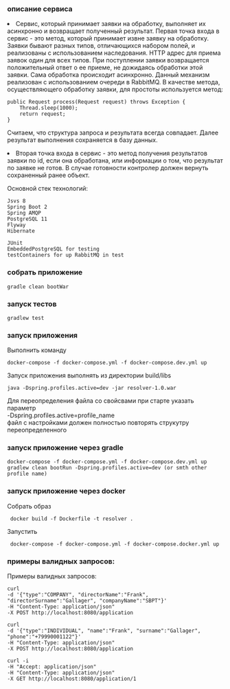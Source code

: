 ### описание сервиса
<li> Cервис, который принимает заявки на обработку, выполняет их асинхронно и возвращает полученный результат.
Первая точка входа в сервис - это метод, который принимает извне заявку на обработку.
Заявки бывают разных типов, отличающихся набором полей, и реализованы с использованием наследования.
HTTP адрес для приема заявок один для всех типов.
При поступлении заявки возвращается положительный ответ о ее приеме, не дожидаясь обработки этой заявки.
Сама обработка происходит асинхронно. Данный механизм реализован с использованием очереди в RabbitMQ.
В качестве метода, осуществляющего обработку заявки, для простоты используется метод:

    public Request process(Request request) throws Exception { 
        Thread.sleep(1000);
        return request;
    }

Считаем, что структура запроса и результата всегда совпадает.
Далее результат выполнения сохраняется в базу данных.</li>

<li> Вторая точка входа в сервис - это метод получения результатов заявки по id, если она обработана, или информации о том, что результат по заявке не готов. В случае готовности контролер должен вернуть сохраненный ранее объект. </li>

Основной стек технологий:
    
    Jsvs 8
    Spring Boot 2
    Spring AMQP
    PostgreSQL 11
    Flyway
    Hibernate
    
    JUnit
    EmbeddedPostgreSQL for testing
    testContainers for up RabbitMQ in test

### собрать приложение 

    gradle clean bootWar
  
### запуск тестов     
    
    gradlew test

### запуск приложения
Выполнить команду

    docker-compose -f docker-compose.yml -f docker-compose.dev.yml up

Запуск приложения выполнять из директории build/libs

    java -Dspring.profiles.active=dev -jar resolver-1.0.war

Для переопределения файла со свойсвами при старте указать параметр 
<br> -Dspring.profiles.active=profile_name<br>
файл с настройками должен полностью повторять струкутру переопределенного
   
### запуск приложение через gradle     

    docker-compose -f docker-compose.yml -f docker-compose.dev.yml up
    gradlew clean bootRun -Dspring.profiles.active=dev (or smth other profile name)

### запуск приложение через docker
Собрать образ
    
     docker build -f Dockerfile -t resolver .
     
Запустить
     
     docker-compose -f docker-compose.yml -f docker-compose.docker.yml up
        
### примеры валидных запросов:
Примеры валидных запросов:

    curl
    -d '{"type":"COMPANY", "directorName":"Frank", "directorSurname":"Gallager", "companyName":"SBPT"}'
    -H "Content-Type: application/json"
    -X POST http://localhost:8080/application

    curl
    -d '{"type":"INDIVIDUAL", "name":"Frank", "surname":"Gallager", "phone":"+79990001122"}'
    -H "Content-Type: application/json"
    -X POST http://localhost:8080/application
    
    curl -i
    -H "Accept: application/json"
    -H "Content-Type: application/json"
    -X GET http://localhost:8080/application/1
 
